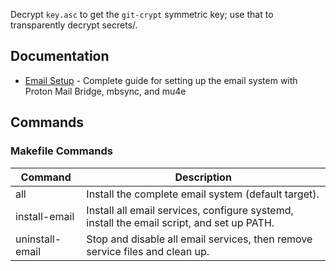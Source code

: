 Decrypt `key.asc` to get the `git-crypt` symmetric key; use that to transparently decrypt secrets/.

## Documentation

- [Email Setup](docs/email.md) - Complete guide for setting up the email system with Proton Mail Bridge, mbsync, and mu4e

## Commands

### Makefile Commands

| Command         | Description                                                                                         |
| --------------- | --------------------------------------------------------------------------------------------------- |
| all             | Install the complete email system (default target).                                                 |
| install-email   | Install all email services, configure systemd, install the email script, and set up PATH.           |
| uninstall-email | Stop and disable all email services, then remove service files and clean up.                        |
